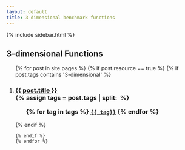 ```yaml
---
layout: default
title: 3-dimensional benchmark functions
---
```

{% include sidebar.html %}
<div class="home">

  <h2>3-dimensional Functions</h2>

  <ol >
    {% for post in site.pages %}
	{% if post.resource == true %}
	{% if post.tags contains '3-dimensional' %}
		 <li>
        <h3>
          <a href="{{ post.url | prepend: site.baseurl }}">{{ post.title }}</a>
		  <br />
		{% assign tags = post.tags | split:&nbsp; %}
		<ul>
			{% for tag in tags %}
			<code><a class="fcntag" href="{{ tag | prepend:'/' | prepend: site.baseurl }}">{{ tag}}</a></code>
			{% endfor %}
		</ul>
        </h3>
      </li>
	{% endif %}
     
    {% endif %}
	{% endfor %}
  </ol>

</div>